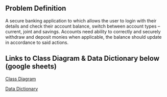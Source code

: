 ## Problem Definition
A secure banking application to which allows the user to login with their details and check their account balance, switch between account types – current, joint and savings. Accounts need ability to correctly and securely withdraw and deposit monies when applicable, the balance should update in accordance to said actions. 

## Links to Class Diagram & Data Dictionary below (google sheets)
[Class Diagram](https://docs.google.com/spreadsheets/d/1q0_47EWBEdFNnX5i8ltgdV7Z1G4kwhT1B6b676ndOZA/edit?usp=sharing)

[Data Dictionary](https://docs.google.com/spreadsheets/d/1q0_47EWBEdFNnX5i8ltgdV7Z1G4kwhT1B6b676ndOZA/edit?usp=sharing)
